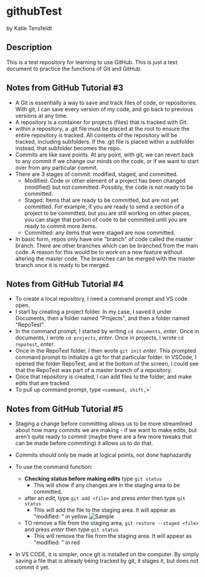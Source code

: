 # githubTest
by Katie Tensfeldt

## Description
This is a test repository for learning to use GitHub. This is just a text document to practice the functions of Git and GitHub.

## Notes from GitHub Tutorial #3
- A Git is essentially a way to save and track files of code, or repositories. With git, I can save every version of my code, and go back to previous versions at any time. 
- A repository is a container for projects (files) that is tracked with Git. 
- within a repository, a .git file must be placed at the root to ensure the entire repository is tracked. All contents of the repository will be tracked, including subfolders. If the .git file is placed within a subfolder instead, that subfolder becomes the repo.
- Commits are like save points. At any point, with git, we can revert back to any commit if we change our minds on the code, or if we want to start over from any particular commit.
- There are 3 stages of commit: modified, staged, and committed.
  - Modified: Code or other element of a project has been changed (modified) but not committed. Possibly, the code is not ready to be committed.
  - Staged: Items that are ready to be committed, but are not yet committed. For example, if you are ready to send a section of a project to be committed, but you are still working on other pieces, you can stage that portion of code to be committed until you are ready to commit more items. 
  - Committed: any items that were staged are now committed.
- In basic form, repos only have one "branch" of code called the master branch. There are other branches which can be branched from the main code. A reason for this would be to work on a new feature without altering the master code. The branches can be merged with the master branch once it is ready to be merged.

## Notes from GitHub Tutorial #4
- To create a local repository, I need a command prompt and VS code open. 
- I start by creating a project folder. In my case, I saved it under Documents, then a folder named "Projects", and then a folder named "RepoTest".
- In the command prompt, I started by writing `cd documents`, *enter*. Once in documents, I wrote `cd projects`, *enter*. Once in projects, I wrote `cd repotest`, *enter*.
- Once in the RepoTest folder, I then wrote `git init` *enter*. This prompted command prompt to initialize a git for that particular folder. In VSCode, I opened the folder RepoTest, and at the bottom of the screen, I could see that the RepoTest was part of a master branch of a repository. 
- Once that repository is created, I can add files to the folder, and make edits that are tracked. 
- To pull up command prompt, type `<command, shift,`>`

## Notes from GitHub Tutorial #5
- Staging a change before committing allows us to be more streamlined about how many commits we are making - if we want to make edits, but aren't quite ready to commit (maybe there are a few more tweaks that can be made before commiting) it allows us to do that.
- Commits should only be made at logical points, not done haphazardly

- To use the command function:
  - **Checking status before making edits** type `git status`
    - This will show if any changes are in the staging area to be committed. 
  - after an edit, type `git add <file>` and press *enter* then type `git status`
    - This will add the file to the staging area. It will appear as "modified: <file>" in yellow
    ![Sample](C:\Users\kathl\Documents\Projects\RepoTest\images\sample1.png)
  - TO remove a file from the staging area, `git restore --staged <file>` and press *enter* then type `git status`
    - This will remove the file from the staging area. It will appear as "modified: <file>" in red

- In VS CODE, it is simpler, once git is installed on the computer. By simply saving a file that is already being tracked by git, it stages it, but does not commit it yet.